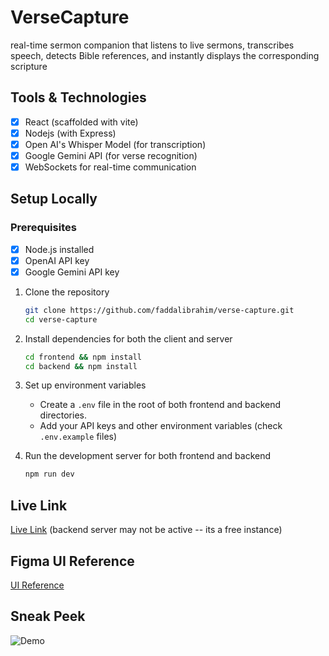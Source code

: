 # VerseCapture

real-time sermon companion that listens to live sermons, transcribes speech, detects Bible references, and instantly displays the corresponding scripture

## Tools & Technologies

- [x] React (scaffolded with vite)
- [x] Nodejs (with Express)
- [x] Open AI's Whisper Model (for transcription)
- [x] Google Gemini API (for verse recognition)
- [x] WebSockets for real-time communication

## Setup Locally

### Prerequisites

- [x] Node.js installed
- [x] OpenAI API key
- [x] Google Gemini API key

1. Clone the repository

   ```bash
   git clone https://github.com/faddalibrahim/verse-capture.git
   cd verse-capture
   ```

2. Install dependencies for both the client and server

   ```bash
   cd frontend && npm install
   cd backend && npm install
   ```

3. Set up environment variables

   - Create a `.env` file in the root of both frontend and backend directories.
   - Add your API keys and other environment variables (check `.env.example` files)

4. Run the development server for both frontend and backend

   ```bash
   npm run dev
   ```

## Live Link

[Live Link](https://verse-capture.netlify.app) (backend server may not be active -- its a free instance)

## Figma UI Reference

[UI Reference](https://www.figma.com/design/8ebbsZw1iDQVUKsCOxWgZV/Full-Stack-Dev-Test?node-id=0-1)

## Sneak Peek

![Demo](demoo.gif)
